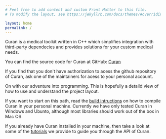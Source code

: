 ```yaml
---
# Feel free to add content and custom Front Matter to this file.
# To modify the layout, see https://jekyllrb.com/docs/themes/#overriding-theme-defaults

layout: home
permalink: /
---
```


Curan is a medical toolkit written in C++ which simplifies integration with third-party dependecies and provides solutions for your custom medical needs. 

You can find the source code for Curan at GitHub:
[Curan](https://github.com/Human-Robotics-Lab/Curan/tree/main)

If you find that you don't have authorization to acess the github repository of Curan, ask one of the maintainers for acess to your personal account.

On with our adventure into programming. This is hopefully a detaild view of how to use and understand the project layout. 

[Human-Robotics-Lab-organization]: https://github.com/Human-Robotics-Lab

If you want to start on this path, read the [build intructions](/build_intructions/) on how to compile Curan in your personal machine. Currently we have only tested Curan in Windows and Ubunto, although most libraries should work out of the box in Mac OS. 

If you already have Curan installed in your machine, then take a look at some of the [tutorials](/tutorials/) we provide to guide you through the API of Curan. 
